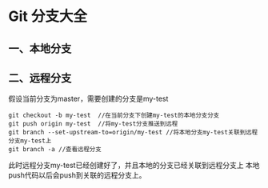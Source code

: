 # Git 分支大全

## 一、本地分支





## 二、远程分支

假设当前分支为master，需要创建的分支是my-test

    git checkout -b my-test  //在当前分支下创建my-test的本地分支分支
    git push origin my-test  //将my-test分支推送到远程
    git branch --set-upstream-to=origin/my-test //将本地分支my-test关联到远程分支my-test上   
    git branch -a //查看远程分支 

此时远程分支my-test已经创建好了，并且本地的分支已经关联到远程分支上
本地push代码以后会push到关联的远程分支上。